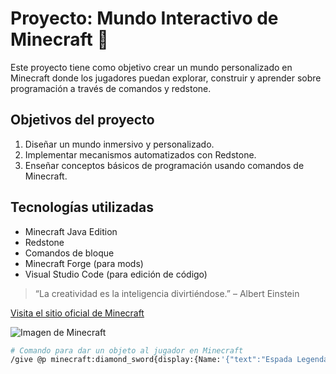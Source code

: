 # Proyecto: Mundo Interactivo de Minecraft 🧱

Este proyecto tiene como objetivo crear un mundo personalizado en Minecraft donde los jugadores puedan explorar, construir y aprender sobre programación a través de comandos y redstone.

## Objetivos del proyecto

1. Diseñar un mundo inmersivo y personalizado.
2. Implementar mecanismos automatizados con Redstone.
3. Enseñar conceptos básicos de programación usando comandos de Minecraft.

## Tecnologías utilizadas

- Minecraft Java Edition
- Redstone
- Comandos de bloque
- Minecraft Forge (para mods)
- Visual Studio Code (para edición de código)

> “La creatividad es la inteligencia divirtiéndose.” – Albert Einstein

[Visita el sitio oficial de Minecraft](https://www.minecraft.net/es-es)

![Imagen de Minecraft](https://upload.wikimedia.org/wikipedia/en/5/51/Minecraft_cover.png)

```bash
# Comando para dar un objeto al jugador en Minecraft
/give @p minecraft:diamond_sword{display:{Name:'{"text":"Espada Legendaria"}'}} 1
